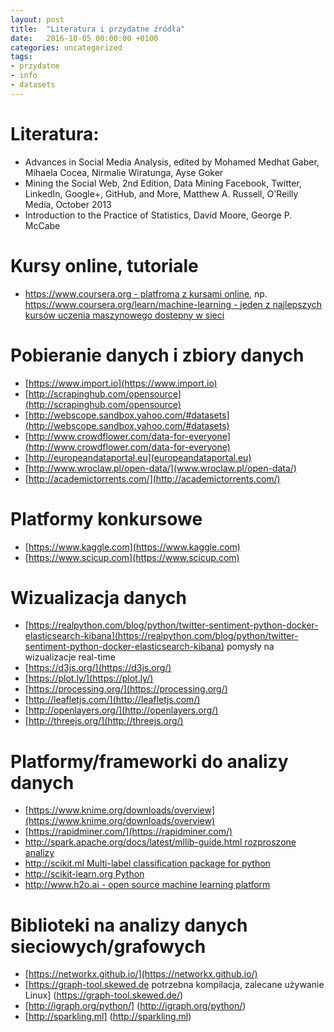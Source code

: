 ```yaml
---
layout: post
title:  "Literatura i przydatne źródła"
date:   2016-10-05 00:00:00 +0100
categories: uncategorized
tags: 
- przydatne
- info
- datasets
---
```


# Literatura:
- Advances in Social Media Analysis, edited by Mohamed Medhat Gaber, Mihaela Cocea, Nirmalie Wiratunga, Ayse Goker
- Mining the Social Web, 2nd Edition, Data Mining Facebook, Twitter, LinkedIn, Google+, GitHub, and More, Matthew A. Russell, O'Reilly Media, October 2013
- Introduction to the Practice of Statistics, David Moore, George P. McCabe

# Kursy online, tutoriale
- [https://www.coursera.org - platfroma z kursami online](https://www.coursera.org), np. [https://www.coursera.org/learn/machine-learning - jeden z najlepszych kursów uczenia maszynowego dostepny w sieci](https://www.coursera.org/learn/machine-learning)

# Pobieranie danych i zbiory danych
- [https://www.import.io](https://www.import.io)
- [http://scrapinghub.com/opensource](http://scrapinghub.com/opensource)
- [http://webscope.sandbox.yahoo.com/#datasets](http://webscope.sandbox.yahoo.com/#datasets)
- [http://www.crowdflower.com/data-for-everyone](http://www.crowdflower.com/data-for-everyone)
- [http://europeandataportal.eu](europeandataportal.eu)
- [http://www.wroclaw.pl/open-data/](www.wroclaw.pl/open-data/)
- [http://academictorrents.com/](http://academictorrents.com/)

# Platformy konkursowe
- [https://www.kaggle.com](https://www.kaggle.com)
- [https://www.scicup.com](https://www.scicup.com)

# Wizualizacja danych
- [https://realpython.com/blog/python/twitter-sentiment-python-docker-elasticsearch-kibana](https://realpython.com/blog/python/twitter-sentiment-python-docker-elasticsearch-kibana) pomysły na wizualizacje real-time
- [https://d3js.org/](https://d3js.org/)
- [https://plot.ly/](https://plot.ly/)
- [https://processing.org/](https://processing.org/)
- [http://leafletjs.com/](http://leafletjs.com/)
- [http://openlayers.org/](http://openlayers.org/)
- [http://threejs.org/](http://threejs.org/)

# Platformy/frameworki do analizy danych
- [https://www.knime.org/downloads/overview](https://www.knime.org/downloads/overview)
- [https://rapidminer.com/](https://rapidminer.com/)
- [http://spark.apache.org/docs/latest/mllib-guide.html rozproszone analizy](http://spark.apache.org/docs/latest/mllib-guide.html) 
- [http://scikit.ml Multi-label classification package for python](http://scikit.ml)
- [http://scikit-learn.org Python](http://scikit-learn.org)
- [http://www.h2o.ai - open source machine learning platform](http://www.h2o.ai/)

# Biblioteki na analizy danych sieciowych/grafowych
- [https://networkx.github.io/](https://networkx.github.io/)
- [https://graph-tool.skewed.de potrzebna kompilacja, zalecane używanie Linux] (https://graph-tool.skewed.de/)
- [http://igraph.org/python/] (http://igraph.org/python/)
- [http://sparkling.ml] (http://sparkling.ml)
